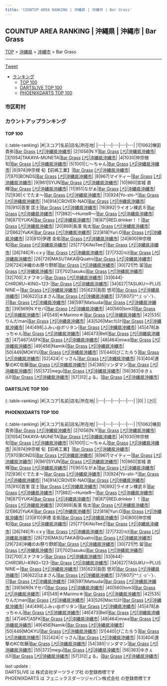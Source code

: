 ```yaml
---
title: 'COUNTUP AREA RANKING | 沖縄県 | 沖縄市 | Bar Grass'
---
```

## COUNTUP AREA RANKING | 沖縄県 | 沖縄市 | Bar Grass

[TOP](/darts/rank/) > [沖縄県](/darts/rank/沖縄県/) > [沖縄市](/darts/rank/沖縄県/沖縄市/) > Bar Grass

___

<a href="https://twitter.com/share?ref_src=twsrc%5Etfw" data-text="COUNTUP AREA RANKING | 沖縄県沖縄市Bar Grass" class="twitter-share-button" data-hashtags="DARTSLIVE,PHOENIXDARTS,darts,ダーツ" data-show-count="false">Tweet</a>

* [ランキング](#カウントアップランキング)
    * [TOP 100](#top-100)
    * [DARTSLIVE TOP 100](#dartslive-top-100)
    * [PHOENIXDARTS TOP 100](#phoenixdarts-top-100)

### 市区町村

<ul>

</ul>

### カウントアップランキング

#### TOP 100



{:.table-ranking}
|#|スコア|名前|店名|所在地|
|---|---|---|---|---|
|1|1062|<span class="rank-name-pd"><span class="pro-icon-pd"></span>棟田 貴弥</span>|<a href="/darts/rank/shops/91751.html">Bar Grass</a> <a href="https://vs.phoenixdarts.com/jp/shop/shopDetailInfo/s_91751?s_seq=91751">[↗]</a>|<a href="/darts/rank/沖縄県/沖縄市">沖縄県沖縄市</a>|
|2|1056|<span class="rank-name-pd">N.Y</span>|<a href="/darts/rank/shops/91751.html">Bar Grass</a> <a href="https://vs.phoenixdarts.com/jp/shop/shopDetailInfo/s_91751?s_seq=91751">[↗]</a>|<a href="/darts/rank/沖縄県/沖縄市">沖縄県沖縄市</a>|
|3|1054|<span class="rank-name-pd">TAKAYA-MUNETA</span>|<a href="/darts/rank/shops/91751.html">Bar Grass</a> <a href="https://vs.phoenixdarts.com/jp/shop/shopDetailInfo/s_91751?s_seq=91751">[↗]</a>|<a href="/darts/rank/沖縄県/沖縄市">沖縄県沖縄市</a>|
|4|1030|<span class="rank-name-pd"><span class="pro-icon-pd"></span>仲宗根 旬</span>|<a href="/darts/rank/shops/91751.html">Bar Grass</a> <a href="https://vs.phoenixdarts.com/jp/shop/shopDetailInfo/s_91751?s_seq=91751">[↗]</a>|<a href="/darts/rank/沖縄県/沖縄市">沖縄県沖縄市</a>|
|5|1001|<span class="rank-name-pd">じ～ちゃん</span>|<a href="/darts/rank/shops/91751.html">Bar Grass</a> <a href="https://vs.phoenixdarts.com/jp/shop/shopDetailInfo/s_91751?s_seq=91751">[↗]</a>|<a href="/darts/rank/沖縄県/沖縄市">沖縄県沖縄市</a>|
|6|974|<span class="rank-name-pd">仲宗根 旬【前嶋工業】</span>|<a href="/darts/rank/shops/91751.html">Bar Grass</a> <a href="https://vs.phoenixdarts.com/jp/shop/shopDetailInfo/s_91751?s_seq=91751">[↗]</a>|<a href="/darts/rank/沖縄県/沖縄市">沖縄県沖縄市</a>|
|7|970|<span class="rank-name-pd">BONDS</span>|<a href="/darts/rank/shops/91751.html">Bar Grass</a> <a href="https://vs.phoenixdarts.com/jp/shop/shopDetailInfo/s_91751?s_seq=91751">[↗]</a>|<a href="/darts/rank/沖縄県/沖縄市">沖縄県沖縄市</a>|
|8|967|<span class="rank-name-pd">マイティー</span>|<a href="/darts/rank/shops/91751.html">Bar Grass</a> <a href="https://vs.phoenixdarts.com/jp/shop/shopDetailInfo/s_91751?s_seq=91751">[↗]</a>|<a href="/darts/rank/沖縄県/沖縄市">沖縄県沖縄市</a>|
|9|961|<span class="rank-name-pd">SYUN</span>|<a href="/darts/rank/shops/91751.html">Bar Grass</a> <a href="https://vs.phoenixdarts.com/jp/shop/shopDetailInfo/s_91751?s_seq=91751">[↗]</a>|<a href="/darts/rank/沖縄県/沖縄市">沖縄県沖縄市</a>|
|10|960|<span class="rank-name-pd"><span class="pro-icon-pd"></span>宮城 直輝</span>|<a href="/darts/rank/shops/91751.html">Bar Grass</a> <a href="https://vs.phoenixdarts.com/jp/shop/shopDetailInfo/s_91751?s_seq=91751">[↗]</a>|<a href="/darts/rank/沖縄県/沖縄市">沖縄県沖縄市</a>|
|11|951|<span class="rank-name-pd">ながぁ</span>|<a href="/darts/rank/shops/91751.html">Bar Grass</a> <a href="https://vs.phoenixdarts.com/jp/shop/shopDetailInfo/s_91751?s_seq=91751">[↗]</a>|<a href="/darts/rank/沖縄県/沖縄市">沖縄県沖縄市</a>|
|12|936|<span class="rank-name-pd">ぐでたま〜</span>|<a href="/darts/rank/shops/91751.html">Bar Grass</a> <a href="https://vs.phoenixdarts.com/jp/shop/shopDetailInfo/s_91751?s_seq=91751">[↗]</a>|<a href="/darts/rank/沖縄県/沖縄市">沖縄県沖縄市</a>|
|13|924|<span class="rank-name-pd">Yo-shi-†</span>|<a href="/darts/rank/shops/91751.html">Bar Grass</a> <a href="https://vs.phoenixdarts.com/jp/shop/shopDetailInfo/s_91751?s_seq=91751">[↗]</a>|<a href="/darts/rank/沖縄県/沖縄市">沖縄県沖縄市</a>|
|14|914|<span class="rank-name-pd">CROVER-NAO</span>|<a href="/darts/rank/shops/91751.html">Bar Grass</a> <a href="https://vs.phoenixdarts.com/jp/shop/shopDetailInfo/s_91751?s_seq=91751">[↗]</a>|<a href="/darts/rank/沖縄県/沖縄市">沖縄県沖縄市</a>|
|15|910|<span class="rank-name-pd"><span class="pro-icon-pd"></span>首里 匡士</span>|<a href="/darts/rank/shops/91751.html">Bar Grass</a> <a href="https://vs.phoenixdarts.com/jp/shop/shopDetailInfo/s_91751?s_seq=91751">[↗]</a>|<a href="/darts/rank/沖縄県/沖縄市">沖縄県沖縄市</a>|
|16|892|<span class="rank-name-pd">ライオン裸武８</span>|<a href="/darts/rank/shops/91751.html">Bar Grass</a> <a href="https://vs.phoenixdarts.com/jp/shop/shopDetailInfo/s_91751?s_seq=91751">[↗]</a>|<a href="/darts/rank/沖縄県/沖縄市">沖縄県沖縄市</a>|
|17|882|<span class="rank-name-pd">～HunteR～</span>|<a href="/darts/rank/shops/91751.html">Bar Grass</a> <a href="https://vs.phoenixdarts.com/jp/shop/shopDetailInfo/s_91751?s_seq=91751">[↗]</a>|<a href="/darts/rank/沖縄県/沖縄市">沖縄県沖縄市</a>|
|18|871|<span class="rank-name-pd">*YUKA*</span>|<a href="/darts/rank/shops/91751.html">Bar Grass</a> <a href="https://vs.phoenixdarts.com/jp/shop/shopDetailInfo/s_91751?s_seq=91751">[↗]</a>|<a href="/darts/rank/沖縄県/沖縄市">沖縄県沖縄市</a>|
|18|871|<span class="rank-name-pd">RED.drinker！！</span>|<a href="/darts/rank/shops/91751.html">Bar Grass</a> <a href="https://vs.phoenixdarts.com/jp/shop/shopDetailInfo/s_91751?s_seq=91751">[↗]</a>|<a href="/darts/rank/沖縄県/沖縄市">沖縄県沖縄市</a>|
|20|869|<span class="rank-name-pd">長濱 佑太</span>|<a href="/darts/rank/shops/91751.html">Bar Grass</a> <a href="https://vs.phoenixdarts.com/jp/shop/shopDetailInfo/s_91751?s_seq=91751">[↗]</a>|<a href="/darts/rank/沖縄県/沖縄市">沖縄県沖縄市</a>|
|21|862|<span class="rank-name-pd">*YuKA*</span>|<a href="/darts/rank/shops/91751.html">Bar Grass</a> <a href="https://vs.phoenixdarts.com/jp/shop/shopDetailInfo/s_91751?s_seq=91751">[↗]</a>|<a href="/darts/rank/沖縄県/沖縄市">沖縄県沖縄市</a>|
|22|818|<span class="rank-name-pd">Yuri.O</span>|<a href="/darts/rank/shops/91751.html">Bar Grass</a> <a href="https://vs.phoenixdarts.com/jp/shop/shopDetailInfo/s_91751?s_seq=91751">[↗]</a>|<a href="/darts/rank/沖縄県/沖縄市">沖縄県沖縄市</a>|
|23|810|<span class="rank-name-pd">伊禮 圭佑</span>|<a href="/darts/rank/shops/91751.html">Bar Grass</a> <a href="https://vs.phoenixdarts.com/jp/shop/shopDetailInfo/s_91751?s_seq=91751">[↗]</a>|<a href="/darts/rank/沖縄県/沖縄市">沖縄県沖縄市</a>|
|24|800|<span class="rank-name-pd">仲宗根　旬</span>|<a href="/darts/rank/shops/91751.html">Bar Grass</a> <a href="https://vs.phoenixdarts.com/jp/shop/shopDetailInfo/s_91751?s_seq=91751">[↗]</a>|<a href="/darts/rank/沖縄県/沖縄市">沖縄県沖縄市</a>|
|25|771|<span class="rank-name-pd">KiNoTee☝️</span>|<a href="/darts/rank/shops/91751.html">Bar Grass</a> <a href="https://vs.phoenixdarts.com/jp/shop/shopDetailInfo/s_91751?s_seq=91751">[↗]</a>|<a href="/darts/rank/沖縄県/沖縄市">沖縄県沖縄市</a>|
|26|746|<span class="rank-name-pd">Ｒιｃκｙ</span>|<a href="/darts/rank/shops/91751.html">Bar Grass</a> <a href="https://vs.phoenixdarts.com/jp/shop/shopDetailInfo/s_91751?s_seq=91751">[↗]</a>|<a href="/darts/rank/沖縄県/沖縄市">沖縄県沖縄市</a>|
|27|732|<span class="rank-name-pd">ﾊﾙｶ</span>|<a href="/darts/rank/shops/91751.html">Bar Grass</a> <a href="https://vs.phoenixdarts.com/jp/shop/shopDetailInfo/s_91751?s_seq=91751">[↗]</a>|<a href="/darts/rank/沖縄県/沖縄市">沖縄県沖縄市</a>|
|28|728|<span class="rank-name-pd">MASUTAKA@Quatro</span>|<a href="/darts/rank/shops/91751.html">Bar Grass</a> <a href="https://vs.phoenixdarts.com/jp/shop/shopDetailInfo/s_91751?s_seq=91751">[↗]</a>|<a href="/darts/rank/沖縄県/沖縄市">沖縄県沖縄市</a>|
|29|724|<span class="rank-name-pd">沖縄のお祭り野郎</span>|<a href="/darts/rank/shops/91751.html">Bar Grass</a> <a href="https://vs.phoenixdarts.com/jp/shop/shopDetailInfo/s_91751?s_seq=91751">[↗]</a>|<a href="/darts/rank/沖縄県/沖縄市">沖縄県沖縄市</a>|
|30|721|<span class="rank-name-pd">竹.留</span>|<a href="/darts/rank/shops/91751.html">Bar Grass</a> <a href="https://vs.phoenixdarts.com/jp/shop/shopDetailInfo/s_91751?s_seq=91751">[↗]</a>|<a href="/darts/rank/沖縄県/沖縄市">沖縄県沖縄市</a>|
|31|702|<span class="rank-name-pd">tasuku</span>|<a href="/darts/rank/shops/91751.html">Bar Grass</a> <a href="https://vs.phoenixdarts.com/jp/shop/shopDetailInfo/s_91751?s_seq=91751">[↗]</a>|<a href="/darts/rank/沖縄県/沖縄市">沖縄県沖縄市</a>|
|32|700|<span class="rank-name-pd">スナフキン</span>|<a href="/darts/rank/shops/91751.html">Bar Grass</a> <a href="https://vs.phoenixdarts.com/jp/shop/shopDetailInfo/s_91751?s_seq=91751">[↗]</a>|<a href="/darts/rank/沖縄県/沖縄市">沖縄県沖縄市</a>|
|33|644|<span class="rank-name-pd">-*CHIRORU*~KING~123-</span>|<a href="/darts/rank/shops/91751.html">Bar Grass</a> <a href="https://vs.phoenixdarts.com/jp/shop/shopDetailInfo/s_91751?s_seq=91751">[↗]</a>|<a href="/darts/rank/沖縄県/沖縄市">沖縄県沖縄市</a>|
|34|627|<span class="rank-name-pd">TASUKU＝PLUS NINE＝</span>|<a href="/darts/rank/shops/91751.html">Bar Grass</a> <a href="https://vs.phoenixdarts.com/jp/shop/shopDetailInfo/s_91751?s_seq=91751">[↗]</a>|<a href="/darts/rank/沖縄県/沖縄市">沖縄県沖縄市</a>|
|35|623|<span class="rank-name-pd">島田 悠司</span>|<a href="/darts/rank/shops/91751.html">Bar Grass</a> <a href="https://vs.phoenixdarts.com/jp/shop/shopDetailInfo/s_91751?s_seq=91751">[↗]</a>|<a href="/darts/rank/沖縄県/沖縄市">沖縄県沖縄市</a>|
|36|622|<span class="rank-name-pd">はまさん</span>|<a href="/darts/rank/shops/91751.html">Bar Grass</a> <a href="https://vs.phoenixdarts.com/jp/shop/shopDetailInfo/s_91751?s_seq=91751">[↗]</a>|<a href="/darts/rank/沖縄県/沖縄市">沖縄県沖縄市</a>|
|37|607|<span class="rank-name-pd">(^^;( っ&#x27;-&#x27;)╮ =͟͟͞</span>|<a href="/darts/rank/shops/91751.html">Bar Grass</a> <a href="https://vs.phoenixdarts.com/jp/shop/shopDetailInfo/s_91751?s_seq=91751">[↗]</a>|<a href="/darts/rank/沖縄県/沖縄市">沖縄県沖縄市</a>|
|38|597|<span class="rank-name-pd">Matsudai</span>|<a href="/darts/rank/shops/91751.html">Bar Grass</a> <a href="https://vs.phoenixdarts.com/jp/shop/shopDetailInfo/s_91751?s_seq=91751">[↗]</a>|<a href="/darts/rank/沖縄県/沖縄市">沖縄県沖縄市</a>|
|39|569|<span class="rank-name-pd">N.Yセパ</span>|<a href="/darts/rank/shops/91751.html">Bar Grass</a> <a href="https://vs.phoenixdarts.com/jp/shop/shopDetailInfo/s_91751?s_seq=91751">[↗]</a>|<a href="/darts/rank/沖縄県/沖縄市">沖縄県沖縄市</a>|
|40|560|<span class="rank-name-pd">tom3</span>|<a href="/darts/rank/shops/91751.html">Bar Grass</a> <a href="https://vs.phoenixdarts.com/jp/shop/shopDetailInfo/s_91751?s_seq=91751">[↗]</a>|<a href="/darts/rank/沖縄県/沖縄市">沖縄県沖縄市</a>|
|41|549|<span class="rank-name-pd">☆Marimo☆</span>|<a href="/darts/rank/shops/91751.html">Bar Grass</a> <a href="https://vs.phoenixdarts.com/jp/shop/shopDetailInfo/s_91751?s_seq=91751">[↗]</a>|<a href="/darts/rank/沖縄県/沖縄市">沖縄県沖縄市</a>|
|42|535|<span class="rank-name-pd">りんだman</span>|<a href="/darts/rank/shops/91751.html">Bar Grass</a> <a href="https://vs.phoenixdarts.com/jp/shop/shopDetailInfo/s_91751?s_seq=91751">[↗]</a>|<a href="/darts/rank/沖縄県/沖縄市">沖縄県沖縄市</a>|
|43|526|<span class="rank-name-pd">Macｸﾛｽｹ</span>|<a href="/darts/rank/shops/91751.html">Bar Grass</a> <a href="https://vs.phoenixdarts.com/jp/shop/shopDetailInfo/s_91751?s_seq=91751">[↗]</a>|<a href="/darts/rank/沖縄県/沖縄市">沖縄県沖縄市</a>|
|44|498|<span class="rank-name-pd">ふみぃ@ポリタン</span>|<a href="/darts/rank/shops/91751.html">Bar Grass</a> <a href="https://vs.phoenixdarts.com/jp/shop/shopDetailInfo/s_91751?s_seq=91751">[↗]</a>|<a href="/darts/rank/沖縄県/沖縄市">沖縄県沖縄市</a>|
|45|478|<span class="rank-name-pd">あっちゃん</span>|<a href="/darts/rank/shops/91751.html">Bar Grass</a> <a href="https://vs.phoenixdarts.com/jp/shop/shopDetailInfo/s_91751?s_seq=91751">[↗]</a>|<a href="/darts/rank/沖縄県/沖縄市">沖縄県沖縄市</a>|
|46|473|<span class="rank-name-pd">Bell</span>|<a href="/darts/rank/shops/91751.html">Bar Grass</a> <a href="https://vs.phoenixdarts.com/jp/shop/shopDetailInfo/s_91751?s_seq=91751">[↗]</a>|<a href="/darts/rank/沖縄県/沖縄市">沖縄県沖縄市</a>|
|47|467|<span class="rank-name-pd">ASFK</span>|<a href="/darts/rank/shops/91751.html">Bar Grass</a> <a href="https://vs.phoenixdarts.com/jp/shop/shopDetailInfo/s_91751?s_seq=91751">[↗]</a>|<a href="/darts/rank/沖縄県/沖縄市">沖縄県沖縄市</a>|
|48|464|<span class="rank-name-pd">miwa</span>|<a href="/darts/rank/shops/91751.html">Bar Grass</a> <a href="https://vs.phoenixdarts.com/jp/shop/shopDetailInfo/s_91751?s_seq=91751">[↗]</a>|<a href="/darts/rank/沖縄県/沖縄市">沖縄県沖縄市</a>|
|49|456|<span class="rank-name-pd">Namiki</span>|<a href="/darts/rank/shops/91751.html">Bar Grass</a> <a href="https://vs.phoenixdarts.com/jp/shop/shopDetailInfo/s_91751?s_seq=91751">[↗]</a>|<a href="/darts/rank/沖縄県/沖縄市">沖縄県沖縄市</a>|
|50|449|<span class="rank-name-pd">MOKYU</span>|<a href="/darts/rank/shops/91751.html">Bar Grass</a> <a href="https://vs.phoenixdarts.com/jp/shop/shopDetailInfo/s_91751?s_seq=91751">[↗]</a>|<a href="/darts/rank/沖縄県/沖縄市">沖縄県沖縄市</a>|
|51|440|<span class="rank-name-pd">ぴこたろう</span>|<a href="/darts/rank/shops/91751.html">Bar Grass</a> <a href="https://vs.phoenixdarts.com/jp/shop/shopDetailInfo/s_91751?s_seq=91751">[↗]</a>|<a href="/darts/rank/沖縄県/沖縄市">沖縄県沖縄市</a>|
|52|424|<span class="rank-name-pd">ぐっさん</span>|<a href="/darts/rank/shops/91751.html">Bar Grass</a> <a href="https://vs.phoenixdarts.com/jp/shop/shopDetailInfo/s_91751?s_seq=91751">[↗]</a>|<a href="/darts/rank/沖縄県/沖縄市">沖縄県沖縄市</a>|
|53|404|<span class="rank-name-pd">進撃のKC佐藤</span>|<a href="/darts/rank/shops/91751.html">Bar Grass</a> <a href="https://vs.phoenixdarts.com/jp/shop/shopDetailInfo/s_91751?s_seq=91751">[↗]</a>|<a href="/darts/rank/沖縄県/沖縄市">沖縄県沖縄市</a>|
|54|385|<span class="rank-name-pd">リンダマン</span>|<a href="/darts/rank/shops/91751.html">Bar Grass</a> <a href="https://vs.phoenixdarts.com/jp/shop/shopDetailInfo/s_91751?s_seq=91751">[↗]</a>|<a href="/darts/rank/沖縄県/沖縄市">沖縄県沖縄市</a>|
|55|372|<span class="rank-name-pd">megu</span>|<a href="/darts/rank/shops/91751.html">Bar Grass</a> <a href="https://vs.phoenixdarts.com/jp/shop/shopDetailInfo/s_91751?s_seq=91751">[↗]</a>|<a href="/darts/rank/沖縄県/沖縄市">沖縄県沖縄市</a>|
|56|363|<span class="rank-name-pd">ゆきぇ(*Ü*)</span>|<a href="/darts/rank/shops/91751.html">Bar Grass</a> <a href="https://vs.phoenixdarts.com/jp/shop/shopDetailInfo/s_91751?s_seq=91751">[↗]</a>|<a href="/darts/rank/沖縄県/沖縄市">沖縄県沖縄市</a>|
|57|312|<span class="rank-name-pd">ょる。</span>|<a href="/darts/rank/shops/91751.html">Bar Grass</a> <a href="https://vs.phoenixdarts.com/jp/shop/shopDetailInfo/s_91751?s_seq=91751">[↗]</a>|<a href="/darts/rank/沖縄県/沖縄市">沖縄県沖縄市</a>|


#### DARTSLIVE TOP 100



{:.table-ranking}
|#|スコア|名前|店名|所在地|
|---|---|---|---|---|
||0|<span class="rank-name-dl"> </span>|<a href="/darts/rank/shops/.html"></a> <a href="">[↗]</a>|<a href="/darts/rank//"></a>|


#### PHOENIXDARTS TOP 100



{:.table-ranking}
|#|スコア|名前|店名|所在地|
|---|---|---|---|---|
|1|1062|<span class="rank-name-pd"><span class="pro-icon-pd"></span>棟田 貴弥</span>|<a href="/darts/rank/shops/91751.html">Bar Grass</a> <a href="https://vs.phoenixdarts.com/jp/shop/shopDetailInfo/s_91751?s_seq=91751">[↗]</a>|<a href="/darts/rank/沖縄県/沖縄市">沖縄県沖縄市</a>|
|2|1056|<span class="rank-name-pd">N.Y</span>|<a href="/darts/rank/shops/91751.html">Bar Grass</a> <a href="https://vs.phoenixdarts.com/jp/shop/shopDetailInfo/s_91751?s_seq=91751">[↗]</a>|<a href="/darts/rank/沖縄県/沖縄市">沖縄県沖縄市</a>|
|3|1054|<span class="rank-name-pd">TAKAYA-MUNETA</span>|<a href="/darts/rank/shops/91751.html">Bar Grass</a> <a href="https://vs.phoenixdarts.com/jp/shop/shopDetailInfo/s_91751?s_seq=91751">[↗]</a>|<a href="/darts/rank/沖縄県/沖縄市">沖縄県沖縄市</a>|
|4|1030|<span class="rank-name-pd"><span class="pro-icon-pd"></span>仲宗根 旬</span>|<a href="/darts/rank/shops/91751.html">Bar Grass</a> <a href="https://vs.phoenixdarts.com/jp/shop/shopDetailInfo/s_91751?s_seq=91751">[↗]</a>|<a href="/darts/rank/沖縄県/沖縄市">沖縄県沖縄市</a>|
|5|1001|<span class="rank-name-pd">じ～ちゃん</span>|<a href="/darts/rank/shops/91751.html">Bar Grass</a> <a href="https://vs.phoenixdarts.com/jp/shop/shopDetailInfo/s_91751?s_seq=91751">[↗]</a>|<a href="/darts/rank/沖縄県/沖縄市">沖縄県沖縄市</a>|
|6|974|<span class="rank-name-pd">仲宗根 旬【前嶋工業】</span>|<a href="/darts/rank/shops/91751.html">Bar Grass</a> <a href="https://vs.phoenixdarts.com/jp/shop/shopDetailInfo/s_91751?s_seq=91751">[↗]</a>|<a href="/darts/rank/沖縄県/沖縄市">沖縄県沖縄市</a>|
|7|970|<span class="rank-name-pd">BONDS</span>|<a href="/darts/rank/shops/91751.html">Bar Grass</a> <a href="https://vs.phoenixdarts.com/jp/shop/shopDetailInfo/s_91751?s_seq=91751">[↗]</a>|<a href="/darts/rank/沖縄県/沖縄市">沖縄県沖縄市</a>|
|8|967|<span class="rank-name-pd">マイティー</span>|<a href="/darts/rank/shops/91751.html">Bar Grass</a> <a href="https://vs.phoenixdarts.com/jp/shop/shopDetailInfo/s_91751?s_seq=91751">[↗]</a>|<a href="/darts/rank/沖縄県/沖縄市">沖縄県沖縄市</a>|
|9|961|<span class="rank-name-pd">SYUN</span>|<a href="/darts/rank/shops/91751.html">Bar Grass</a> <a href="https://vs.phoenixdarts.com/jp/shop/shopDetailInfo/s_91751?s_seq=91751">[↗]</a>|<a href="/darts/rank/沖縄県/沖縄市">沖縄県沖縄市</a>|
|10|960|<span class="rank-name-pd"><span class="pro-icon-pd"></span>宮城 直輝</span>|<a href="/darts/rank/shops/91751.html">Bar Grass</a> <a href="https://vs.phoenixdarts.com/jp/shop/shopDetailInfo/s_91751?s_seq=91751">[↗]</a>|<a href="/darts/rank/沖縄県/沖縄市">沖縄県沖縄市</a>|
|11|951|<span class="rank-name-pd">ながぁ</span>|<a href="/darts/rank/shops/91751.html">Bar Grass</a> <a href="https://vs.phoenixdarts.com/jp/shop/shopDetailInfo/s_91751?s_seq=91751">[↗]</a>|<a href="/darts/rank/沖縄県/沖縄市">沖縄県沖縄市</a>|
|12|936|<span class="rank-name-pd">ぐでたま〜</span>|<a href="/darts/rank/shops/91751.html">Bar Grass</a> <a href="https://vs.phoenixdarts.com/jp/shop/shopDetailInfo/s_91751?s_seq=91751">[↗]</a>|<a href="/darts/rank/沖縄県/沖縄市">沖縄県沖縄市</a>|
|13|924|<span class="rank-name-pd">Yo-shi-†</span>|<a href="/darts/rank/shops/91751.html">Bar Grass</a> <a href="https://vs.phoenixdarts.com/jp/shop/shopDetailInfo/s_91751?s_seq=91751">[↗]</a>|<a href="/darts/rank/沖縄県/沖縄市">沖縄県沖縄市</a>|
|14|914|<span class="rank-name-pd">CROVER-NAO</span>|<a href="/darts/rank/shops/91751.html">Bar Grass</a> <a href="https://vs.phoenixdarts.com/jp/shop/shopDetailInfo/s_91751?s_seq=91751">[↗]</a>|<a href="/darts/rank/沖縄県/沖縄市">沖縄県沖縄市</a>|
|15|910|<span class="rank-name-pd"><span class="pro-icon-pd"></span>首里 匡士</span>|<a href="/darts/rank/shops/91751.html">Bar Grass</a> <a href="https://vs.phoenixdarts.com/jp/shop/shopDetailInfo/s_91751?s_seq=91751">[↗]</a>|<a href="/darts/rank/沖縄県/沖縄市">沖縄県沖縄市</a>|
|16|892|<span class="rank-name-pd">ライオン裸武８</span>|<a href="/darts/rank/shops/91751.html">Bar Grass</a> <a href="https://vs.phoenixdarts.com/jp/shop/shopDetailInfo/s_91751?s_seq=91751">[↗]</a>|<a href="/darts/rank/沖縄県/沖縄市">沖縄県沖縄市</a>|
|17|882|<span class="rank-name-pd">～HunteR～</span>|<a href="/darts/rank/shops/91751.html">Bar Grass</a> <a href="https://vs.phoenixdarts.com/jp/shop/shopDetailInfo/s_91751?s_seq=91751">[↗]</a>|<a href="/darts/rank/沖縄県/沖縄市">沖縄県沖縄市</a>|
|18|871|<span class="rank-name-pd">*YUKA*</span>|<a href="/darts/rank/shops/91751.html">Bar Grass</a> <a href="https://vs.phoenixdarts.com/jp/shop/shopDetailInfo/s_91751?s_seq=91751">[↗]</a>|<a href="/darts/rank/沖縄県/沖縄市">沖縄県沖縄市</a>|
|18|871|<span class="rank-name-pd">RED.drinker！！</span>|<a href="/darts/rank/shops/91751.html">Bar Grass</a> <a href="https://vs.phoenixdarts.com/jp/shop/shopDetailInfo/s_91751?s_seq=91751">[↗]</a>|<a href="/darts/rank/沖縄県/沖縄市">沖縄県沖縄市</a>|
|20|869|<span class="rank-name-pd">長濱 佑太</span>|<a href="/darts/rank/shops/91751.html">Bar Grass</a> <a href="https://vs.phoenixdarts.com/jp/shop/shopDetailInfo/s_91751?s_seq=91751">[↗]</a>|<a href="/darts/rank/沖縄県/沖縄市">沖縄県沖縄市</a>|
|21|862|<span class="rank-name-pd">*YuKA*</span>|<a href="/darts/rank/shops/91751.html">Bar Grass</a> <a href="https://vs.phoenixdarts.com/jp/shop/shopDetailInfo/s_91751?s_seq=91751">[↗]</a>|<a href="/darts/rank/沖縄県/沖縄市">沖縄県沖縄市</a>|
|22|818|<span class="rank-name-pd">Yuri.O</span>|<a href="/darts/rank/shops/91751.html">Bar Grass</a> <a href="https://vs.phoenixdarts.com/jp/shop/shopDetailInfo/s_91751?s_seq=91751">[↗]</a>|<a href="/darts/rank/沖縄県/沖縄市">沖縄県沖縄市</a>|
|23|810|<span class="rank-name-pd">伊禮 圭佑</span>|<a href="/darts/rank/shops/91751.html">Bar Grass</a> <a href="https://vs.phoenixdarts.com/jp/shop/shopDetailInfo/s_91751?s_seq=91751">[↗]</a>|<a href="/darts/rank/沖縄県/沖縄市">沖縄県沖縄市</a>|
|24|800|<span class="rank-name-pd">仲宗根　旬</span>|<a href="/darts/rank/shops/91751.html">Bar Grass</a> <a href="https://vs.phoenixdarts.com/jp/shop/shopDetailInfo/s_91751?s_seq=91751">[↗]</a>|<a href="/darts/rank/沖縄県/沖縄市">沖縄県沖縄市</a>|
|25|771|<span class="rank-name-pd">KiNoTee☝️</span>|<a href="/darts/rank/shops/91751.html">Bar Grass</a> <a href="https://vs.phoenixdarts.com/jp/shop/shopDetailInfo/s_91751?s_seq=91751">[↗]</a>|<a href="/darts/rank/沖縄県/沖縄市">沖縄県沖縄市</a>|
|26|746|<span class="rank-name-pd">Ｒιｃκｙ</span>|<a href="/darts/rank/shops/91751.html">Bar Grass</a> <a href="https://vs.phoenixdarts.com/jp/shop/shopDetailInfo/s_91751?s_seq=91751">[↗]</a>|<a href="/darts/rank/沖縄県/沖縄市">沖縄県沖縄市</a>|
|27|732|<span class="rank-name-pd">ﾊﾙｶ</span>|<a href="/darts/rank/shops/91751.html">Bar Grass</a> <a href="https://vs.phoenixdarts.com/jp/shop/shopDetailInfo/s_91751?s_seq=91751">[↗]</a>|<a href="/darts/rank/沖縄県/沖縄市">沖縄県沖縄市</a>|
|28|728|<span class="rank-name-pd">MASUTAKA@Quatro</span>|<a href="/darts/rank/shops/91751.html">Bar Grass</a> <a href="https://vs.phoenixdarts.com/jp/shop/shopDetailInfo/s_91751?s_seq=91751">[↗]</a>|<a href="/darts/rank/沖縄県/沖縄市">沖縄県沖縄市</a>|
|29|724|<span class="rank-name-pd">沖縄のお祭り野郎</span>|<a href="/darts/rank/shops/91751.html">Bar Grass</a> <a href="https://vs.phoenixdarts.com/jp/shop/shopDetailInfo/s_91751?s_seq=91751">[↗]</a>|<a href="/darts/rank/沖縄県/沖縄市">沖縄県沖縄市</a>|
|30|721|<span class="rank-name-pd">竹.留</span>|<a href="/darts/rank/shops/91751.html">Bar Grass</a> <a href="https://vs.phoenixdarts.com/jp/shop/shopDetailInfo/s_91751?s_seq=91751">[↗]</a>|<a href="/darts/rank/沖縄県/沖縄市">沖縄県沖縄市</a>|
|31|702|<span class="rank-name-pd">tasuku</span>|<a href="/darts/rank/shops/91751.html">Bar Grass</a> <a href="https://vs.phoenixdarts.com/jp/shop/shopDetailInfo/s_91751?s_seq=91751">[↗]</a>|<a href="/darts/rank/沖縄県/沖縄市">沖縄県沖縄市</a>|
|32|700|<span class="rank-name-pd">スナフキン</span>|<a href="/darts/rank/shops/91751.html">Bar Grass</a> <a href="https://vs.phoenixdarts.com/jp/shop/shopDetailInfo/s_91751?s_seq=91751">[↗]</a>|<a href="/darts/rank/沖縄県/沖縄市">沖縄県沖縄市</a>|
|33|644|<span class="rank-name-pd">-*CHIRORU*~KING~123-</span>|<a href="/darts/rank/shops/91751.html">Bar Grass</a> <a href="https://vs.phoenixdarts.com/jp/shop/shopDetailInfo/s_91751?s_seq=91751">[↗]</a>|<a href="/darts/rank/沖縄県/沖縄市">沖縄県沖縄市</a>|
|34|627|<span class="rank-name-pd">TASUKU＝PLUS NINE＝</span>|<a href="/darts/rank/shops/91751.html">Bar Grass</a> <a href="https://vs.phoenixdarts.com/jp/shop/shopDetailInfo/s_91751?s_seq=91751">[↗]</a>|<a href="/darts/rank/沖縄県/沖縄市">沖縄県沖縄市</a>|
|35|623|<span class="rank-name-pd">島田 悠司</span>|<a href="/darts/rank/shops/91751.html">Bar Grass</a> <a href="https://vs.phoenixdarts.com/jp/shop/shopDetailInfo/s_91751?s_seq=91751">[↗]</a>|<a href="/darts/rank/沖縄県/沖縄市">沖縄県沖縄市</a>|
|36|622|<span class="rank-name-pd">はまさん</span>|<a href="/darts/rank/shops/91751.html">Bar Grass</a> <a href="https://vs.phoenixdarts.com/jp/shop/shopDetailInfo/s_91751?s_seq=91751">[↗]</a>|<a href="/darts/rank/沖縄県/沖縄市">沖縄県沖縄市</a>|
|37|607|<span class="rank-name-pd">(^^;( っ&#x27;-&#x27;)╮ =͟͟͞</span>|<a href="/darts/rank/shops/91751.html">Bar Grass</a> <a href="https://vs.phoenixdarts.com/jp/shop/shopDetailInfo/s_91751?s_seq=91751">[↗]</a>|<a href="/darts/rank/沖縄県/沖縄市">沖縄県沖縄市</a>|
|38|597|<span class="rank-name-pd">Matsudai</span>|<a href="/darts/rank/shops/91751.html">Bar Grass</a> <a href="https://vs.phoenixdarts.com/jp/shop/shopDetailInfo/s_91751?s_seq=91751">[↗]</a>|<a href="/darts/rank/沖縄県/沖縄市">沖縄県沖縄市</a>|
|39|569|<span class="rank-name-pd">N.Yセパ</span>|<a href="/darts/rank/shops/91751.html">Bar Grass</a> <a href="https://vs.phoenixdarts.com/jp/shop/shopDetailInfo/s_91751?s_seq=91751">[↗]</a>|<a href="/darts/rank/沖縄県/沖縄市">沖縄県沖縄市</a>|
|40|560|<span class="rank-name-pd">tom3</span>|<a href="/darts/rank/shops/91751.html">Bar Grass</a> <a href="https://vs.phoenixdarts.com/jp/shop/shopDetailInfo/s_91751?s_seq=91751">[↗]</a>|<a href="/darts/rank/沖縄県/沖縄市">沖縄県沖縄市</a>|
|41|549|<span class="rank-name-pd">☆Marimo☆</span>|<a href="/darts/rank/shops/91751.html">Bar Grass</a> <a href="https://vs.phoenixdarts.com/jp/shop/shopDetailInfo/s_91751?s_seq=91751">[↗]</a>|<a href="/darts/rank/沖縄県/沖縄市">沖縄県沖縄市</a>|
|42|535|<span class="rank-name-pd">りんだman</span>|<a href="/darts/rank/shops/91751.html">Bar Grass</a> <a href="https://vs.phoenixdarts.com/jp/shop/shopDetailInfo/s_91751?s_seq=91751">[↗]</a>|<a href="/darts/rank/沖縄県/沖縄市">沖縄県沖縄市</a>|
|43|526|<span class="rank-name-pd">Macｸﾛｽｹ</span>|<a href="/darts/rank/shops/91751.html">Bar Grass</a> <a href="https://vs.phoenixdarts.com/jp/shop/shopDetailInfo/s_91751?s_seq=91751">[↗]</a>|<a href="/darts/rank/沖縄県/沖縄市">沖縄県沖縄市</a>|
|44|498|<span class="rank-name-pd">ふみぃ@ポリタン</span>|<a href="/darts/rank/shops/91751.html">Bar Grass</a> <a href="https://vs.phoenixdarts.com/jp/shop/shopDetailInfo/s_91751?s_seq=91751">[↗]</a>|<a href="/darts/rank/沖縄県/沖縄市">沖縄県沖縄市</a>|
|45|478|<span class="rank-name-pd">あっちゃん</span>|<a href="/darts/rank/shops/91751.html">Bar Grass</a> <a href="https://vs.phoenixdarts.com/jp/shop/shopDetailInfo/s_91751?s_seq=91751">[↗]</a>|<a href="/darts/rank/沖縄県/沖縄市">沖縄県沖縄市</a>|
|46|473|<span class="rank-name-pd">Bell</span>|<a href="/darts/rank/shops/91751.html">Bar Grass</a> <a href="https://vs.phoenixdarts.com/jp/shop/shopDetailInfo/s_91751?s_seq=91751">[↗]</a>|<a href="/darts/rank/沖縄県/沖縄市">沖縄県沖縄市</a>|
|47|467|<span class="rank-name-pd">ASFK</span>|<a href="/darts/rank/shops/91751.html">Bar Grass</a> <a href="https://vs.phoenixdarts.com/jp/shop/shopDetailInfo/s_91751?s_seq=91751">[↗]</a>|<a href="/darts/rank/沖縄県/沖縄市">沖縄県沖縄市</a>|
|48|464|<span class="rank-name-pd">miwa</span>|<a href="/darts/rank/shops/91751.html">Bar Grass</a> <a href="https://vs.phoenixdarts.com/jp/shop/shopDetailInfo/s_91751?s_seq=91751">[↗]</a>|<a href="/darts/rank/沖縄県/沖縄市">沖縄県沖縄市</a>|
|49|456|<span class="rank-name-pd">Namiki</span>|<a href="/darts/rank/shops/91751.html">Bar Grass</a> <a href="https://vs.phoenixdarts.com/jp/shop/shopDetailInfo/s_91751?s_seq=91751">[↗]</a>|<a href="/darts/rank/沖縄県/沖縄市">沖縄県沖縄市</a>|
|50|449|<span class="rank-name-pd">MOKYU</span>|<a href="/darts/rank/shops/91751.html">Bar Grass</a> <a href="https://vs.phoenixdarts.com/jp/shop/shopDetailInfo/s_91751?s_seq=91751">[↗]</a>|<a href="/darts/rank/沖縄県/沖縄市">沖縄県沖縄市</a>|
|51|440|<span class="rank-name-pd">ぴこたろう</span>|<a href="/darts/rank/shops/91751.html">Bar Grass</a> <a href="https://vs.phoenixdarts.com/jp/shop/shopDetailInfo/s_91751?s_seq=91751">[↗]</a>|<a href="/darts/rank/沖縄県/沖縄市">沖縄県沖縄市</a>|
|52|424|<span class="rank-name-pd">ぐっさん</span>|<a href="/darts/rank/shops/91751.html">Bar Grass</a> <a href="https://vs.phoenixdarts.com/jp/shop/shopDetailInfo/s_91751?s_seq=91751">[↗]</a>|<a href="/darts/rank/沖縄県/沖縄市">沖縄県沖縄市</a>|
|53|404|<span class="rank-name-pd">進撃のKC佐藤</span>|<a href="/darts/rank/shops/91751.html">Bar Grass</a> <a href="https://vs.phoenixdarts.com/jp/shop/shopDetailInfo/s_91751?s_seq=91751">[↗]</a>|<a href="/darts/rank/沖縄県/沖縄市">沖縄県沖縄市</a>|
|54|385|<span class="rank-name-pd">リンダマン</span>|<a href="/darts/rank/shops/91751.html">Bar Grass</a> <a href="https://vs.phoenixdarts.com/jp/shop/shopDetailInfo/s_91751?s_seq=91751">[↗]</a>|<a href="/darts/rank/沖縄県/沖縄市">沖縄県沖縄市</a>|
|55|372|<span class="rank-name-pd">megu</span>|<a href="/darts/rank/shops/91751.html">Bar Grass</a> <a href="https://vs.phoenixdarts.com/jp/shop/shopDetailInfo/s_91751?s_seq=91751">[↗]</a>|<a href="/darts/rank/沖縄県/沖縄市">沖縄県沖縄市</a>|
|56|363|<span class="rank-name-pd">ゆきぇ(*Ü*)</span>|<a href="/darts/rank/shops/91751.html">Bar Grass</a> <a href="https://vs.phoenixdarts.com/jp/shop/shopDetailInfo/s_91751?s_seq=91751">[↗]</a>|<a href="/darts/rank/沖縄県/沖縄市">沖縄県沖縄市</a>|
|57|312|<span class="rank-name-pd">ょる。</span>|<a href="/darts/rank/shops/91751.html">Bar Grass</a> <a href="https://vs.phoenixdarts.com/jp/shop/shopDetailInfo/s_91751?s_seq=91751">[↗]</a>|<a href="/darts/rank/沖縄県/沖縄市">沖縄県沖縄市</a>|


<div class="footer border-top border-gray-light mt-5 pt-3 text-right text-gray">
    last update : <span style="font-weight: italic" id="foot_last_modified"></span><br />
    DARTSLIVE は 株式会社ダーツライブ社 の登録商標です<br />
    PHOENIXDARTS は フェニックスダーツジャパン株式会社 の登録商標です<br />
</div>

<script src="https://cdnjs.cloudflare.com/ajax/libs/jquery.tablesorter/2.31.3/js/jquery.tablesorter.min.js" integrity="sha512-qzgd5cYSZcosqpzpn7zF2ZId8f/8CHmFKZ8j7mU4OUXTNRd5g+ZHBPsgKEwoqxCtdQvExE5LprwwPAgoicguNg==" crossorigin="anonymous" referrerpolicy="no-referrer"></script>
<link rel="stylesheet" href="https://cdnjs.cloudflare.com/ajax/libs/jquery.tablesorter/2.31.3/css/theme.default.min.css" integrity="sha512-wghhOJkjQX0Lh3NSWvNKeZ0ZpNn+SPVXX1Qyc9OCaogADktxrBiBdKGDoqVUOyhStvMBmJQ8ZdMHiR3wuEq8+w==" crossorigin="anonymous" referrerpolicy="no-referrer" />
<script>
$(function() {
    $(".table-ranking").tablesorter({sortList:[[0, 0]]});
    $("#foot_last_modified").text(formatDate(new Date(document.lastModified), 'yyyy-MM-dd HH:mm:ss'));
});
</script>

<script async src="https://platform.twitter.com/widgets.js" charset="utf-8"></script>